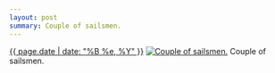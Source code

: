 ```yaml
---
layout: post
summary: Couple of sailsmen.
---
```


<p>
  <time><a href="/267">{{ page.date | date: "%B %e, %Y" }}</a></time>
  <a href="/267"><img src="{{ site.assets_url }}/267-320.jpg" srcset="{{ site.assets_url }}/267-640.jpg 640w, {{ site.assets_url }}/267-480.jpg 480w, {{ site.assets_url }}/267-320.jpg 320w, {{ site.assets_url }}/267-160.jpg 160w" sizes="(min-width: 700px) 50vw, calc(100vw - 2rem)" alt="Couple of sailsmen." /></a>
  <span>Couple of sailsmen.</span>
</p>
